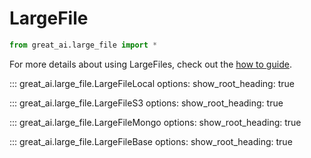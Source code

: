 # LargeFile

```python
from great_ai.large_file import *
```

For more details about using LargeFiles, check out the [how to guide](/how-to-guides/large-file/).

::: great_ai.large_file.LargeFileLocal
    options:
        show_root_heading: true

::: great_ai.large_file.LargeFileS3
    options:
        show_root_heading: true

::: great_ai.large_file.LargeFileMongo
    options:
        show_root_heading: true

::: great_ai.large_file.LargeFileBase
    options:
        show_root_heading: true
